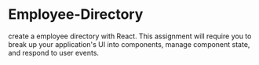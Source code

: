 # Employee-Directory
create a employee directory with React. This assignment will require you to break up your application's UI into components, manage component state, and respond to user events.
